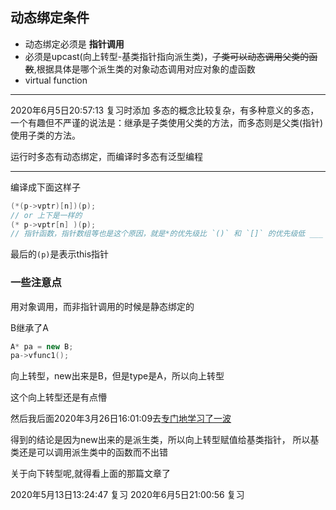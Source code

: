 ## 动态绑定条件
- 动态绑定必须是 **指针调用**
- 必须是upcast(向上转型-基类指针指向派生类)，~~子类可以动态调用父类的函数~~,根据具体是哪个派生类的对象动态调用对应对象的虚函数
- virtual function

---
2020年6月5日20:57:13 复习时添加
多态的概念比较复杂，有多种意义的多态，一个有趣但不严谨的说法是：继承是子类使用父类的方法，而多态则是父类(指针)使用子类的方法。

运行时多态有动态绑定，而编译时多态有泛型编程

---

编译成下面这样子
```cpp
(*(p->vptr)[n])(p);
// or 上下是一样的
(* p->vptr[n] )(p);
// 指针函数，指针数组等也是这个原因，就是*的优先级比 `()` 和 `[]` 的优先级低 ___ 2020年6月5日20:59:13 复习时添加
```

最后的`(p)`是表示this指针

### 一些注意点

用对象调用，而非指针调用的时候是静态绑定的

B继承了A
```cpp
A* pa = new B;
pa->vfunc1();
```
向上转型，new出来是B，但是type是A，所以向上转型

这个向上转型还是有点懵

然后我后面2020年3月26日16:01:09去[专门地学习了一波](https://blog.csdn.net/neve_give_up_dan/article/details/105121373)

得到的结论是因为new出来的是派生类，所以向上转型赋值给基类指针，
所以基类还是可以调用派生类中的函数而不出错

关于向下转型呢,就得看上面的那篇文章了


2020年5月13日13:24:47 复习
2020年6月5日21:00:56 复习